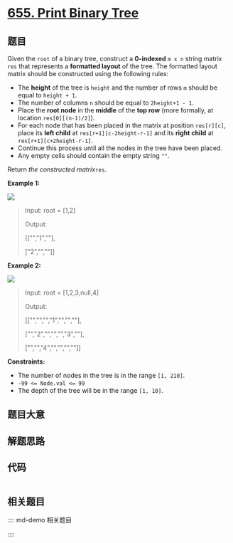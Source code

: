 # [655. Print Binary Tree](https://leetcode.com/problems/print-binary-tree/)

## 题目

Given the `root` of a binary tree, construct a **0-indexed** `m x n` string
matrix `res` that represents a **formatted layout** of the tree. The formatted
layout matrix should be constructed using the following rules:

  * The **height** of the tree is `height` and the number of rows `m` should be equal to `height + 1`.
  * The number of columns `n` should be equal to `2height+1 - 1`.
  * Place the **root node** in the **middle** of the **top row** (more formally, at location `res[0][(n-1)/2]`).
  * For each node that has been placed in the matrix at position `res[r][c]`, place its **left child** at `res[r+1][c-2height-r-1]` and its **right child** at `res[r+1][c+2height-r-1]`.
  * Continue this process until all the nodes in the tree have been placed.
  * Any empty cells should contain the empty string `""`.

Return _the constructed matrix_`res`.



**Example 1:**

![](https://assets.leetcode.com/uploads/2021/05/03/print1-tree.jpg)

> Input: root = [1,2]
> 
> Output: 
> 
> [["","1",""],
> 
>  ["2","",""]]

**Example 2:**

![](https://assets.leetcode.com/uploads/2021/05/03/print2-tree.jpg)

> Input: root = [1,2,3,null,4]
> 
> Output: 
> 
> [["","","","1","","",""],
> 
>  ["","2","","","","3",""],
> 
>  ["","","4","","","",""]]

**Constraints:**

  * The number of nodes in the tree is in the range `[1, 210]`.
  * `-99 <= Node.val <= 99`
  * The depth of the tree will be in the range `[1, 10]`.


## 题目大意

## 解题思路

## 代码

```javascript

```

## 相关题目

:::: md-demo 相关题目

::::
